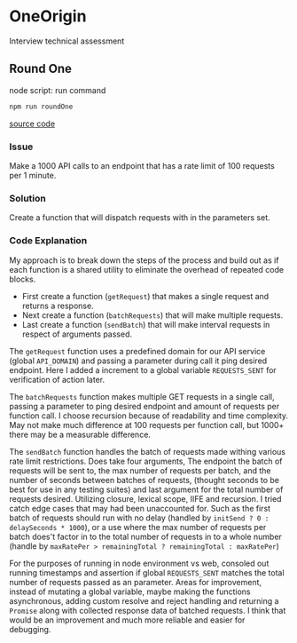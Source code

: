 # OneOrigin

Interview technical assessment

## Round One

node script: run command

```bash
npm run roundOne
```

[source code](./refactorRoundOne.ts)

### Issue

Make a 1000 API calls to an endpoint that has a rate limit of 100 requests per 1 minute.

### Solution

Create a function that will dispatch requests with in the parameters set.

### Code Explanation

My approach is to break down the steps of the process and build out as if each function is a shared utility to eliminate the overhead of repeated code blocks.

- First create a function (`getRequest`) that makes a single request and returns a response.
- Next create a function (`batchRequests`) that will make multiple requests.
- Last create a function (`sendBatch`) that will make interval requests in respect of arguments passed.

The `getRequest` function uses a predefined domain for our API service (global `API_DOMAIN`) and passing a parameter during call it ping desired endpoint. Here I added a increment to a global variable `REQUESTS_SENT` for verification of action later.

The `batchRequests` function makes multiple GET requests in a single call, passing a parameter to ping desired endpoint and amount of requests per function call. I choose recursion because of readability and time complexity. May not make much difference at 100 requests per function call, but 1000+ there may be a measurable difference.

The `sendBatch` function handles the batch of requests made withing various rate limit restrictions. Does take four arguments, The endpoint the batch of requests will be sent to, the max number of requests per batch, and the number of seconds between batches of requests, (thought seconds to be best for use in any testing suites) and last argument for the total number of requests desired. Utilizing closure, lexical scope, IIFE and recursion. I tried catch edge cases that may had been unaccounted for. Such as the first batch of requests should run with no delay (handled by `initSend ? 0 : delaySeconds * 1000`), or a use where the max number of requests per batch does't factor in to the total number of requests in to a whole number (handle by `maxRatePer > remainingTotal ? remainingTotal : maxRatePer`)

For the purposes of running in node environment vs web, consoled out running timestamps and assertion if global `REQUESTS_SENT` matches the total number of requests passed as an parameter. Areas for improvement, instead of mutating a global variable, maybe making the functions asynchronous, adding custom resolve and reject handling and  returning a `Promise` along with collected response data of batched requests. I think that would be an improvement and much more reliable and easier for debugging.
